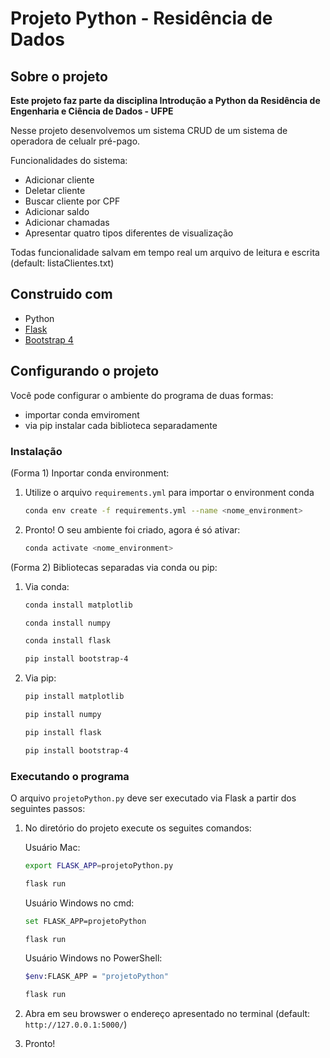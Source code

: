 # Projeto Python - Residência de Dados

## Sobre o projeto
**Este projeto faz parte da disciplina Introdução a Python da Residência de Engenharia e Ciência de Dados - UFPE**

Nesse projeto desenvolvemos um sistema CRUD de um sistema de operadora de celualr pré-pago.

Funcionalidades do sistema:
* Adicionar cliente
* Deletar cliente
* Buscar cliente por CPF
* Adicionar saldo
* Adicionar chamadas
* Apresentar quatro tipos diferentes de visualização

Todas funcionalidade salvam em tempo real um arquivo de leitura e escrita (default: listaClientes.txt)

## Construido com
* Python 
* [Flask](https://flask.palletsprojects.com/en/2.0.x/)
* [Bootstrap 4](https://getbootstrap.com/docs/4.0/)


## Configurando o projeto
Você pode configurar o ambiente do programa de duas formas:
* importar conda emviroment
* via pip instalar cada biblioteca separadamente

### Instalação

(Forma 1) Inportar conda environment:
1. Utilize o arquivo `requirements.yml` para importar o environment conda
    ```sh
    conda env create -f requirements.yml --name <nome_environment>
    ```
2. Pronto! O seu ambiente foi criado, agora é só ativar:
    ```sh
    conda activate <nome_environment>
    ```

(Forma 2) Bibliotecas separadas via conda ou pip:
1. Via conda:
    ```sh
    conda install matplotlib
    ```
    ```sh
    conda install numpy
    ```
    ```sh
    conda install flask
    ```
    ```sh
    pip install bootstrap-4
    ```

2. Via pip:
    ```sh
    pip install matplotlib
    ```
    ```sh
    pip install numpy
    ```
    ```sh
    pip install flask
    ```
    ```sh
    pip install bootstrap-4
    ```

### Executando o programa
O arquivo `projetoPython.py` deve ser executado via Flask a partir dos seguintes passos:

1. No diretório do projeto execute os seguites comandos:

    Usuário Mac:
     ```sh
    export FLASK_APP=projetoPython.py
    ```
    ```sh
    flask run
    ```

    Usuário Windows no cmd:
     ```sh
    set FLASK_APP=projetoPython
    ```
    ```sh
    flask run
    ```

    Usuário Windows no PowerShell:
     ```sh
    $env:FLASK_APP = "projetoPython"
    ```
    ```sh
    flask run
    ```

2. Abra em seu browswer o endereço apresentado no terminal (default: `http://127.0.0.1:5000/`)

3. Pronto!


